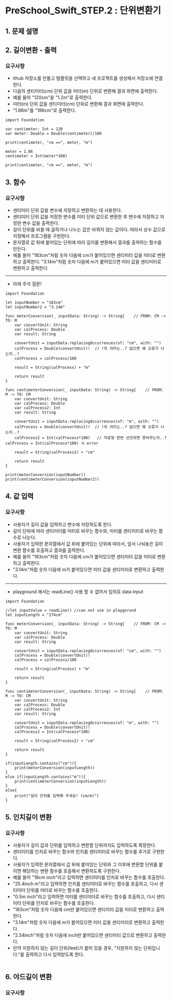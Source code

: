 # PreSchool_Swift_STEP.2 : 단위변환기
## 1. 문제 설명

## 2. 길이변환 - 출력
### 요구사항
- ithub 저장소를 만들고 템플릿을 선택하고 새 프로젝트를 생성해서 저장소에 연결한다.
- 다음의 센티미터(cm) 단위 값을 미터(m) 단위로 변환해 결과 화면에 출력한다.
- 예를 들어 "120cm"을 "1.2m"로 출력한다.
- 미터(m) 단위 값을 센티미터(cm) 단위로 변환해 결과 화면에 출력한다.
- "1.86m"를 "186cm"로 출력한다.
```
import Foundation

var centimeter: Int = 120
var meter: Double = Double(centimeter)/100

print(centimeter, "cm ==", meter, "m")

meter = 1.86
centimeter = Int(meter*100)

print(centimeter, "cm ==", meter, "m")
```

## 3. 함수
### 요구사항
- 센티미터 단위 값을 변수에 저장하고 변환하는 데 사용한다.
- 센티미터 단위 값을 저장한 변수를 미터 단위 값으로 변환한 후 변수에 저장하고 저정한 변수 값을 출력한다.
- 길이 단위를 바꿀 때 곱하거나 나누는 값은 바뀌지 않는 값이다. 따라서 상수 값으로 지정해서 프로그램을 구현한다.
- 문자열로 값 뒤에 붙어있는 단위에 따라 길이를 변환해서 결과를 출력하는 함수를 만든다.
- 예를 들어 "183cm"처럼 숫자 다음에 cm가 붙어있으면 센티미터 값을 미터로 변환하고 출력한다. "3.14m"처럼 숫자 다음에 m가 붙어있으면 미터 값을 센티미터로 변환하고 출력한다.
----------------------------------------------------------------------------------
- 아래 주석 질문!
```
import Foundation

let inputNumber = "183cm"
let inputNumber2 = "3.14m"

func meterConversion(_ inputData: String) -> String{    // FROM: CM -> TO: M 
    var convertUnit: String
    var calProcess: Double
    var result: String

    convertUnit = inputData.replacingOccurrences(of: "cm", with: "")
    calProcess = Double(convertUnit)!  // !의 의미는..? 없으면 왜 오류가 나는지..?
    calProcess = calProcess/100

    result = String(calProcess) + "m"

    return result
}

func centimeterConversion(_ inputData: String) -> String{    // FROM: M -> TO: CM 
    var convertUnit: String
    var calProcess: Double
    var calProcess2: Int
    var result: String

    convertUnit = inputData.replacingOccurrences(of: "m", with: "")
    calProcess = Double(convertUnit)!  // !의 의미는..? 없으면 왜 오류가 나는지..?
    calProcess2 = Int(calProcess*100)   // 자료형 한번 선언하면 못바꾸는지..? calProcess = Int(calProcess*100) 시 error

    result = String(calProcess2) + "cm"

    return result
}

print(meterConversion(inputNumber))
print(centimeterConversion(inputNumber2))
```

## 4. 값 입력
### 요구사항
- 사용자가 길이 값을 입력하고 변수에 저장하도록 한다.
- 길이 단위에 따라 센티미터를 미터로 바꾸는 함수와, 미터를 센티미터로 바꾸는 함수로 나눈다.
- 사용자가 입력한 문자열에서 값 뒤에 붙어있는 단위에 따라서, 앞서 나눠놓은 길이 변환 함수를 호출하고 결과를 출력한다.
- 예를 들어 "183cm"처럼 숫자 다음에 cm가 붙어있으면 센티미터 값을 미터로 변환하고 출력한다.
- "3.14m"처럼 숫자 다음에 m가 붙어있으면 미터 값을 센티미터로 변환하고 출력한다.
----------------------------------------------------------------------------------
- playground 에서는 readLine() 사용 할 수 없어서 임의로 data input 
```
import Foundation

//let inputValue = readLine() //can not use in playgorund
let inputLength = "174cm"

func meterConversion(_ inputData: String) -> String{    // FROM: CM -> TO: M 
    var convertUnit: String
    var calProcess: Double
    var result: String

    convertUnit = inputData.replacingOccurrences(of: "cm", with: "")
    calProcess = Double(convertUnit)!
    calProcess = calProcess/100

    result = String(calProcess) + "m"

    return result
}

func centimeterConversion(_ inputData: String) -> String{    // FROM: M -> TO: CM 
    var convertUnit: String
    var calProcess: Double
    var calProcess2: Int
    var result: String

    convertUnit = inputData.replacingOccurrences(of: "m", with: "")
    calProcess = Double(convertUnit)!
    calProcess2 = Int(calProcess*100)

    result = String(calProcess2) + "cm"

    return result
}

if(inputLength.contains("cm")){
    print(meterConversion(inputLength))
}
else if(inputLength.contains("m")){
    print(centimeterConversion(inputLength))
}
else{
    print("길이 단위를 입력해 주세요! (cm/m)")
}
```

## 5. 인치길이 변환
### 요구사항
- 사용자가 길이 값과 단위를 입력하고 변환할 단위까지도 입력하도록 확장한다.
- 센티미터를 인치로 바꾸는 함수와 인치를 센티미터로 바꾸는 함수를 추가로 구현한다.
- 사용자가 입력한 문자열에서 값 뒤에 붙어있는 단위와 그 이후에 변환할 단위를 붙이면 해당하는 변환 함수를 호출해서 변환하도록 구현한다.
- 예를 들어 "18cm inch"라고 입력하면 센티미터를 인치로 바꾸는 함수를 호출한다.
- "25.4inch m"라고 입력하면 인치를 센티미터로 바꾸는 함수를 호출하고, 다시 센티미터 단위를 미터로 바꾸는 함수를 호출한다.
- "0.5m inch"라고 입력하면 미터를 센티미터로 바꾸는 함수를 호출하고, 다시 센티미터 단위를 인치로 바꾸는 함수를 호출한다.
- "183cm"처럼 숫자 다음에 cm만 붙어있으면 센티미터 값을 미터로 변환하고 출력한다.
- "3.14m"처럼 숫자 다음에 m가 붙어있으면 미터 값을 센티미터로 변환하고 출력한다.
- "2.54inch"처럼 숫자 다음에 inch만 붙어있으면 센티미터 값으로 변환하고 출력한다.
- 만약 지원하지 않는 길이 단위(feet)가 붙어 있을 경우, "지원하지 않는 단위입니다."를 출력하고 다시 입력받도록 한다.
```

```

## 6. 야드길이 변환
### 요구사항
```

```
